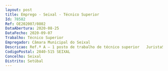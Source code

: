 ```yaml
--- 
layout: post
title: Emprego - Seixal - Técnico Superior
Id: 78582
Ref: OE202007/0802
DataAbertura: 2020-08-25
DataFecho: 2020-09-07
Trabalho: Técnico Superior
Empregador: Câmara Municipal do Seixal
Descricao: Ref.ª A – 1 posto de trabalho de técnico superior   JuristaServiços de contratação pública na Divisão de Compras e Aprovisionamento da Câmara Municipal do Seixal, que se traduzem no desenvolvimento de procedimentos de aquisições de bens serviços e empreitadas, ao abrigo do Código da Contratação Pública.Os candidatos deverão deter experiência profissional nas áreas de intervenção a seguir discriminadas    Realizar estudos e outros trabalhos de natureza jurídica, conducentes à definição e concretização das políticas do município     Elaborar pareceres e informações sobre a interpretação e aplicação da legislação, bem como normas e regulamentos internos, com especial incidência na área de recursos humanos e na área de organização e atividade dos órgãos autárquicos    Recolher, tratar e difundir legislação, jurisprudência, doutrina e outra informação necessária ao serviço em que está integrado    Poderá ser incumbido de coordenar e superintender a atividade de outros profissionais e, bem assim, de acompanhar processos administrativos, contenciosos e judiciais.
CodigoPostal: 2840-515 SEIXAL
Concelho: Seixal
Distrito: Setúbal
--- 
```

